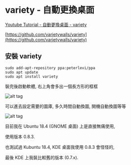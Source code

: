 # variety - 自動更換桌面

[Youtube Tutorial - 自動更換桌面 - variety](https://youtu.be/Jc2gZyT1pkU)

[https://github.com/varietywalls/variety](https://github.com/varietywalls/variety)

## 安裝 variety

```shell
sudo add-apt-repository ppa:peterlevi/ppa
sudo apt update
sudo apt install variety
```

裝完後啟動軟體, 右上角會多出一個長方形的框框

![alt tag](https://i.imgur.com/QsVLK7I.png)

可以進去設定需要的圖庫, 多久時間自動換圖, 開機自動換圖等等

![alt tag](https://i.imgur.com/XfLhrlK.png)

目前我在 Ubuntu 18.4 (GNOME 桌面) 上是直接無痛使用,

使用版本 0.8.3.

也測試過 Kubuntu 18.4, KDE 桌面我使用 0.8.3 會怪怪的,

最後 KDE 上我裝比較舊的版本 (0.7.x).